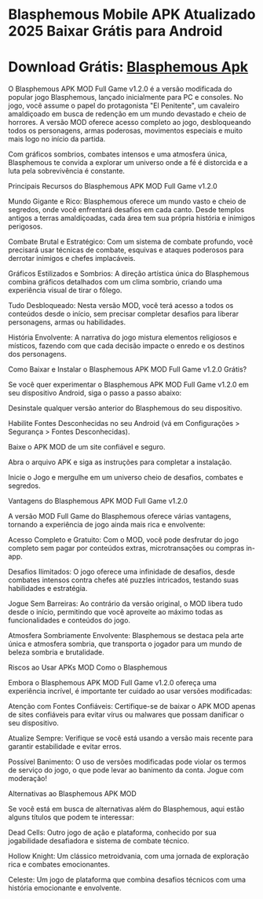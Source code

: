 # Blasphemous Mobile APK Atualizado 2025 Baixar Grátis para Android

# Download Grátis: [Blasphemous Apk](https://apksil.com/blasphemous-apk/)

O Blasphemous APK MOD Full Game v1.2.0 é a versão modificada do popular jogo Blasphemous, lançado inicialmente para PC e consoles. No jogo, você assume o papel do protagonista "El Penitente", um cavaleiro amaldiçoado em busca de redenção em um mundo devastado e cheio de horrores. A versão MOD oferece acesso completo ao jogo, desbloqueando todos os personagens, armas poderosas, movimentos especiais e muito mais logo no início da partida.

Com gráficos sombrios, combates intensos e uma atmosfera única, Blasphemous te convida a explorar um universo onde a fé é distorcida e a luta pela sobrevivência é constante.

Principais Recursos do Blasphemous APK MOD Full Game v1.2.0

Mundo Gigante e Rico: Blasphemous oferece um mundo vasto e cheio de segredos, onde você enfrentará desafios em cada canto. Desde templos antigos a terras amaldiçoadas, cada área tem sua própria história e inimigos perigosos.

Combate Brutal e Estratégico: Com um sistema de combate profundo, você precisará usar técnicas de combate, esquivas e ataques poderosos para derrotar inimigos e chefes implacáveis.

Gráficos Estilizados e Sombrios: A direção artística única do Blasphemous combina gráficos detalhados com um clima sombrio, criando uma experiência visual de tirar o fôlego.

Tudo Desbloqueado: Nesta versão MOD, você terá acesso a todos os conteúdos desde o início, sem precisar completar desafios para liberar personagens, armas ou habilidades.

História Envolvente: A narrativa do jogo mistura elementos religiosos e místicos, fazendo com que cada decisão impacte o enredo e os destinos dos personagens.

Como Baixar e Instalar o Blasphemous APK MOD Full Game v1.2.0 Grátis?

Se você quer experimentar o Blasphemous APK MOD Full Game v1.2.0 em seu dispositivo Android, siga o passo a passo abaixo:

Desinstale qualquer versão anterior do Blasphemous do seu dispositivo.

Habilite Fontes Desconhecidas no seu Android (vá em Configurações > Segurança > Fontes Desconhecidas).

Baixe o APK MOD de um site confiável e seguro.

Abra o arquivo APK e siga as instruções para completar a instalação.

Inicie o Jogo e mergulhe em um universo cheio de desafios, combates e segredos.

Vantagens do Blasphemous APK MOD Full Game v1.2.0

A versão MOD Full Game do Blasphemous oferece várias vantagens, tornando a experiência de jogo ainda mais rica e envolvente:

Acesso Completo e Gratuito: Com o MOD, você pode desfrutar do jogo completo sem pagar por conteúdos extras, microtransações ou compras in-app.

Desafios Ilimitados: O jogo oferece uma infinidade de desafios, desde combates intensos contra chefes até puzzles intricados, testando suas habilidades e estratégia.

Jogue Sem Barreiras: Ao contrário da versão original, o MOD libera tudo desde o início, permitindo que você aproveite ao máximo todas as funcionalidades e conteúdos do jogo.

Atmosfera Sombriamente Envolvente: Blasphemous se destaca pela arte única e atmosfera sombria, que transporta o jogador para um mundo de beleza sombria e brutalidade.

Riscos ao Usar APKs MOD Como o Blasphemous

Embora o Blasphemous APK MOD Full Game v1.2.0 ofereça uma experiência incrível, é importante ter cuidado ao usar versões modificadas:

Atenção com Fontes Confiáveis: Certifique-se de baixar o APK MOD apenas de sites confiáveis para evitar vírus ou malwares que possam danificar o seu dispositivo.

Atualize Sempre: Verifique se você está usando a versão mais recente para garantir estabilidade e evitar erros.

Possível Banimento: O uso de versões modificadas pode violar os termos de serviço do jogo, o que pode levar ao banimento da conta. Jogue com moderação!

Alternativas ao Blasphemous APK MOD

Se você está em busca de alternativas além do Blasphemous, aqui estão alguns títulos que podem te interessar:

Dead Cells: Outro jogo de ação e plataforma, conhecido por sua jogabilidade desafiadora e sistema de combate técnico.

Hollow Knight: Um clássico metroidvania, com uma jornada de exploração rica e combates emocionantes.

Celeste: Um jogo de plataforma que combina desafios técnicos com uma história emocionante e envolvente.
